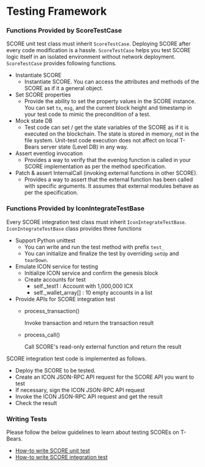 # Testing Framework

### Functions Provided by **ScoreTestCase**

SCORE unit test class must inherit `ScoreTestCase`. Deploying SCORE after every code modification is a hassle. `ScoreTestCase` helps you test SCORE logic itself in an isolated environment without network deployment. `ScoreTestCase` provides following functions.

* Instantiate SCORE
  * Instantiate SCORE. You can access the attributes and methods of the SCORE as if it a general object.
* Set SCORE properties
  * Provide the ability to set the property values in the SCORE instance. You can set `tx`, `msg`, and the current block height and timestamp in your test code to mimic the precondition of a test.
* Mock state DB
  * Test code can set / get the state variables of the SCORE as if it is executed on the blockchain. The state is stored in memory, not in the file system. Unit-test code execution does not affect on local T-Bears server state \(Level DB\) in any way. 
* Assert eventlog invocation
  * Provides a way to verify that the evenlog function is called in your SCORE implementation as per the method specification. 
* Patch & assert InternalCall \(invoking external functions in other SCORE\).
  * Provides a way to assert that the external function has been called with specific arguments. It assumes that external modules behave as per the specification. 

### Functions Provided by **IconIntegrateTestBase**

Every SCORE integration test class must inherit `IconIntegrateTestBase`. `IconIntegrateTestBase` class provides three functions

* Support Python unittest
  * You can write and run the test method with prefix `test_`
  * You can initialize and finalize the test by overriding `setUp` and `tearDown`.
* Emulate ICON service for testing
  * Initialize ICON service and confirm the genesis block
  * Create accounts for test
    * self.\_test1 : Account with 1,000,000 ICX
    * self.\_wallet\_array\[\] : 10 empty accounts in a list
* Provide APIs for SCORE integration test
  * process\_transaction\(\)

    Invoke transaction and return the transaction result

  * process\_call\(\)

    Call SCORE's read-only external function and return the result

SCORE integration test code is implemented as follows.

* Deploy the SCORE to be tested. 
* Create an ICON JSON-RPC API request for the SCORE API you want to test
* If necessary, sign the ICON JSON-RPC API request
* Invoke the ICON JSON-RPC API request and get the result
* Check the result

### Writing Tests

Please follow the below guidelines to learn about testing SCOREs on T-Bears.

* [How-to write SCORE unit test](doc:how-to-write-score-unit-test) 
* [How-to write SCORE integration test](doc:how-to-write-score-integration-test)

